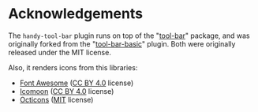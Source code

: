 # Acknowledgements

The `handy-tool-bar` plugin runs on top of the "[tool-bar](https://atom.io/packages/tool-bar)" package, and was originally forked from the "[tool-bar-basic](https://atom.io/packages/tool-bar-basic)" plugin. Both were originally released under the MIT license.

Also, it renders icons from this libraries:
-   [Font Awesome](https://fontawesome.com/) ([CC BY 4.0](https://creativecommons.org/licenses/by/4.0/) license)
-   [Icomoon](https://icomoon.io/) ([CC BY 4.0](https://creativecommons.org/licenses/by/4.0/) license)
-   [Octicons](https://octicons.github.com/) ([MIT](https://github.com/primer/octicons/blob/master/LICENSE) license)
